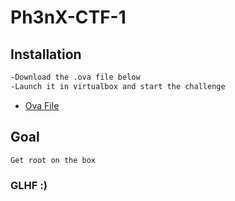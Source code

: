 # Ph3nX-CTF-1

## Installation

```sh
-Download the .ova file below
-Launch it in virtualbox and start the challenge
```
* [Ova File](https://mega.nz/file/E8Zk3bRZ#SgIZCwWAVCmpU2MR1foBCfwcOTx3gusJCD_g9-Dup3Y)

## Goal

```sh
Get root on the box
```

### GLHF :)
